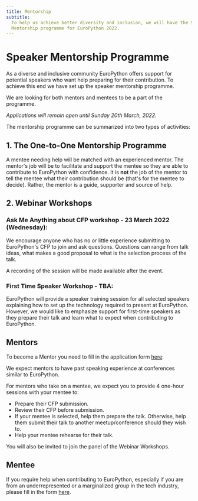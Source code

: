 ```yaml
---
title: Mentorship
subtitle:
  To help us achieve better diversity and inclusion, we will have the Speaker
  Mentorship programme for EuroPython 2022.
---
```


# Speaker Mentorship Programme

As a diverse and inclusive community EuroPython offers support for potential
speakers who want help preparing for their contribution. To achieve this end
we have set up the speaker mentorship programme.

We are looking for both mentors and mentees to be a part of the programme.

_Applications will remain open until Sunday 20th March, 2022._

The mentorship programme can be summarized into two types of activities:

## 1. The One-to-One Mentorship Programme

A mentee needing help will be matched with an experienced mentor. The mentor's
job will be to facilitate and support the mentee so they are able to contribute
to EuroPython with confidence. It is **not** the job of the mentor to tell the
mentee what their contribution should be (that's for the mentee to decide).
Rather, the mentor is a guide, supporter and source of help.

## 2. Webinar Workshops

### Ask Me Anything about CFP workshop - 23 March 2022 (Wednesday):

We encourage anyone who has no or little experience submitting to EuroPython's
CFP to join and ask questions. Questions can range from talk ideas, what makes
a good proposal to what is the selection process of the talk.

A recording of the session will be made available after the event.

### First Time Speaker Workshop - TBA:

EuroPython will provide a speaker training session for all selected speakers
explaining how to set up the technology required to present at EuroPython.
However, we would like to emphasize support for first-time speakers as they 
prepare their talk and learn what to expect when contributing to EuroPython.

## Mentors

To become a Mentor you need to fill in the application form
[here](https://forms.gle/QLfWU9bj1y5GRm219):

We expect mentors to have past speaking experience at conferences similar to
EuroPython.

For mentors who take on a mentee, we expect you to provide 4 one-hour
sessions with your mentee to:

- Prepare their CFP submission.
- Review their CFP before submission.
- If your mentee is selected, help them prepare the talk. Otherwise, help them
  submit their talk to another meetup/conference should they wish to.
- Help your mentee rehearse for their talk.

You will also be invited to join the panel of the Webinar Workshops.

## Mentee

If you require help when contributing to EuroPython, especially
if you are from an underrepresented or a marginalized group in the tech
industry, please fill in the form [here](https://forms.gle/QLfWU9bj1y5GRm219).
